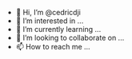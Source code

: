 - 👋 Hi, I’m @cedricdji
- 👀 I’m interested in ...
- 🌱 I’m currently learning ...
- 💞️ I’m looking to collaborate on ...
- 📫 How to reach me ...

<!---
Hi, I’m @cedricdji,  I am a network and telecommunications engineer and I specialize in data science I have a good notion and disposition in programming and I hope with all my heart to find my place here. I’m looking to collaborate on any Data science project.
--->
